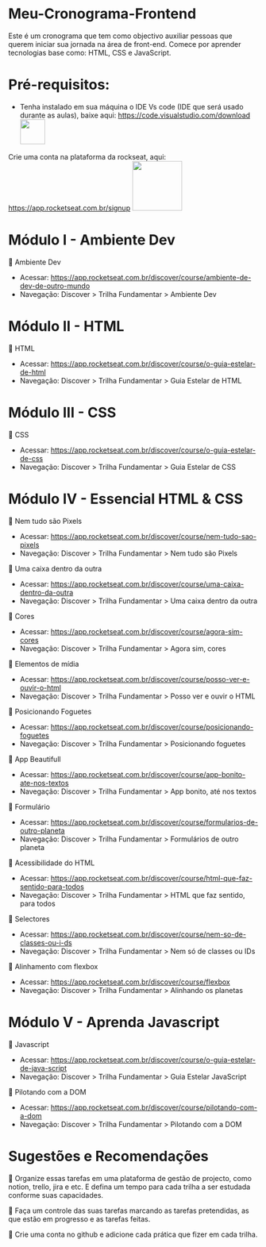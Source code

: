 # Meu-Cronograma-Frontend

Este é um cronograma que tem como objectivo auxiliar pessoas que querem iniciar sua jornada na área de front-end.
Comece por aprender tecnologias base como: HTML, CSS e JavaScript.

# Pré-requisitos:

- Tenha instalado em sua máquina o IDE Vs code (IDE que será usado durante as aulas), baixe aqui: https://code.visualstudio.com/download
  <img height="50" width="50" src="https://cdn.jsdelivr.net/gh/devicons/devicon/icons/vscode/vscode-original.svg" />

Crie uma conta na plataforma da rockseat, aqui: https://app.rocketseat.com.br/signup
<img height="100" width="100" src="https://github.com/Margarida-Andre/Meu-Cronograma-Frontend/blob/main/image.png" />

# Módulo I - Ambiente Dev

🚀 Ambiente Dev

- Acessar: https://app.rocketseat.com.br/discover/course/ambiente-de-dev-de-outro-mundo
- Navegação: Discover > Trilha Fundamentar > Ambiente Dev

# Módulo II - HTML

🚀 HTML

- Acessar: https://app.rocketseat.com.br/discover/course/o-guia-estelar-de-html
- Navegação: Discover > Trilha Fundamentar > Guia Estelar de HTML

# Módulo III - CSS

🚀 CSS

- Acessar: https://app.rocketseat.com.br/discover/course/o-guia-estelar-de-css
- Navegação: Discover > Trilha Fundamentar > Guia Estelar de CSS

# Módulo IV - Essencial HTML & CSS

🚀 Nem tudo são Pixels

- Acessar: https://app.rocketseat.com.br/discover/course/nem-tudo-sao-pixels
- Navegação: Discover > Trilha Fundamentar > Nem tudo são Pixels

🚀 Uma caixa dentro da outra

- Acessar: https://app.rocketseat.com.br/discover/course/uma-caixa-dentro-da-outra
- Navegação: Discover > Trilha Fundamentar > Uma caixa dentro da outra

🚀 Cores

- Acessar: https://app.rocketseat.com.br/discover/course/agora-sim-cores
- Navegação: Discover > Trilha Fundamentar > Agora sim, cores

🚀 Elementos de mídia

- Acessar: https://app.rocketseat.com.br/discover/course/posso-ver-e-ouvir-o-html
- Navegação: Discover > Trilha Fundamentar > Posso ver e ouvir o HTML

🚀 Posicionando Foguetes

- Acessar: https://app.rocketseat.com.br/discover/course/posicionando-foguetes
- Navegação: Discover > Trilha Fundamentar > Posicionando foguetes

🚀 App Beautifull

- Acessar: https://app.rocketseat.com.br/discover/course/app-bonito-ate-nos-textos
- Navegação: Discover > Trilha Fundamentar > App bonito, até nos textos

🚀 Formulário

- Acessar: https://app.rocketseat.com.br/discover/course/formularios-de-outro-planeta
- Navegação: Discover > Trilha Fundamentar > Formulários de outro planeta

🚀 Acessibilidade do HTML

- Acessar: https://app.rocketseat.com.br/discover/course/html-que-faz-sentido-para-todos
- Navegação: Discover > Trilha Fundamentar > HTML que faz sentido, para todos

🚀 Selectores

- Acessar: https://app.rocketseat.com.br/discover/course/nem-so-de-classes-ou-i-ds
- Navegação: Discover > Trilha Fundamentar > Nem só de classes ou IDs

🚀 Alinhamento com flexbox

- Acessar: https://app.rocketseat.com.br/discover/course/flexbox
- Navegação: Discover > Trilha Fundamentar > Alinhando os planetas

# Módulo V - Aprenda Javascript

🚀 Javascript

- Acessar: https://app.rocketseat.com.br/discover/course/o-guia-estelar-de-java-script
- Navegação: Discover > Trilha Fundamentar > Guia Estelar JavaScript

🚀 Pilotando com a DOM

- Acessar: https://app.rocketseat.com.br/discover/course/pilotando-com-a-dom
- Navegação: Discover > Trilha Fundamentar > Pilotando com a DOM

# Sugestões e Recomendações

📌 Organize essas tarefas em uma plataforma de gestão de projecto, como notion, trello, jira e etc. E defina um tempo
para cada trilha a ser estudada conforme suas capacidades.

📌 Faça um controle das suas tarefas marcando as tarefas pretendidas, as que estão em progresso e as tarefas feitas.

📌 Crie uma conta no github e adicione cada prática que fizer em cada trilha.
